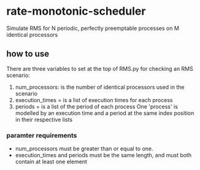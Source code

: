 # rate-monotonic-scheduler
Simulate RMS for N periodic, perfectly preemptable processes on M identical processors

## how to use
There are three variables to set at the top of RMS.py for checking an RMS scenario:
1. num_processors: is the number of identical processors used in the scenario
2. execution_times = is a list of execution times for each process
3. periods = is a list of the period of each process
One 'process' is modelled by an execution time and a period at the same index position in their respective lists

### paramter requirements
- num_processors must be greater than or equal to one.
- execution_times and periods must be the same length, and must both contain at least one element